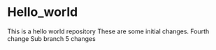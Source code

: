 # Hello_world
This is a hello world repository
These are some initial changes.
Fourth change
Sub branch
5 changes
